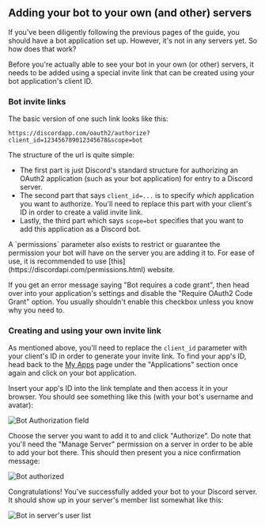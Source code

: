 ## Adding your bot to your own (and other) servers

If you've been diligently following the previous pages of the guide, you should have a bot application set up. However, it's not in any servers yet. So how does that work?

Before you're actually able to see your bot in your own (or other) servers, it needs to be added using a special invite link that can be created using your bot application's client ID.

### Bot invite links

The basic version of one such link looks like this:

```
https://discordapp.com/oauth2/authorize?client_id=123456789012345678&scope=bot
```

The structure of the url is quite simple:

* The first part is just Discord's standard structure for authorizing an OAuth2 application (such as your bot application) for entry to a Discord server.
* The second part that says `client_id=...` is to specify _which_ application you want to authorize. You'll need to replace this part with your client's ID in order to create a valid invite link. 
* Lastly, the third part which says `scope=bot` specifies that you want to add this application as a Discord bot.

<p class="tip">A `permissions` parameter also exists to restrict or guarantee the permission your bot will have on the server you are adding it to. For ease of use, it is recommended to use [this](https://discordapi.com/permissions.html) website.</p>

<p class="warning">If you get an error message saying "Bot requires a code grant", then head over into your application's settings and disable the "Require OAuth2 Code Grant" option. You usually shouldn't enable this checkbox unless you know why you need to.</p>

### Creating and using your own invite link

As mentioned above, you'll need to replace the `client_id` parameter with your client's ID in order to generate your invite link. To find your app's ID, head back to the [My Apps](https://discordapp.com/developers/applications/me) page under the "Applications" section once again and click on your bot application.

Insert your app's ID into the link template and then access it in your browser. You should see something like this (with your bot's username and avatar):

![Bot Authorization field](assets/img/A8l70bj.png)

Choose the server you want to add it to and click "Authorize". Do note that you'll need the "Manage Server" permission on a server in order to be able to add your bot there. This should then present you a nice confirmation message:

![Bot authorized](assets/img/BAUsjyg.png)

Congratulations! You've successfully added your bot to your Discord server. It should show up in your server's member list somewhat like this:

![Bot in server's user list](assets/img/6qTlDW0.png)
